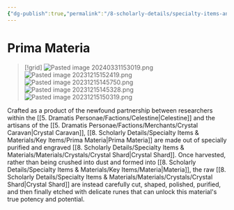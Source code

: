 ```yaml
---
{"dg-publish":true,"permalink":"/8-scholarly-details/specialty-items-and-materials/key-items/prima-materia/","noteIcon":""}
---
```


# Prima Materia

>[!grid]
>![Pasted image 20240331153019.png](/img/user/x.%20Assets/Attachments/Pasted%20image%2020240331153019.png)
>![Pasted image 20231215152419.png](/img/user/x.%20Assets/Attachments/Pasted%20image%2020231215152419.png)
>![Pasted image 20231215145750.png](/img/user/x.%20Assets/Attachments/Pasted%20image%2020231215145750.png)
>![Pasted image 20231215145328.png](/img/user/x.%20Assets/Attachments/Pasted%20image%2020231215145328.png)
>![Pasted image 20231215150319.png](/img/user/x.%20Assets/Attachments/Pasted%20image%2020231215150319.png)

Crafted as a product of the newfound partnership between researchers within the [[5. Dramatis Personae/Factions/Celestine\|Celestine]] and the artisans of the [[5. Dramatis Personae/Factions/Merchants/Crystal Caravan\|Crystal Caravan]], [[8. Scholarly Details/Specialty Items & Materials/Key Items/Prima Materia\|Prima Materia]] are made out of specially purified and engraved [[8. Scholarly Details/Specialty Items & Materials/Materials/Crystals/Crystal Shard\|Crystal Shard]]. Once harvested, rather than being crushed into dust and formed into [[8. Scholarly Details/Specialty Items & Materials/Key Items/Materia\|Materia]], the raw [[8. Scholarly Details/Specialty Items & Materials/Materials/Crystals/Crystal Shard\|Crystal Shard]] are instead carefully cut, shaped, polished, purified, and then finally etched with delicate runes that can unlock this material's true potency and potential.  